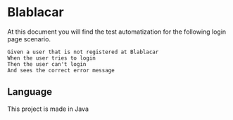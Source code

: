 # Blablacar

At this document you will find the test automatization for the following login page scenario.

    Given a user that is not registered at Blablacar
    When the user tries to login
    Then the user can't login 
    And sees the correct error message 

## Language

This project is made in Java
